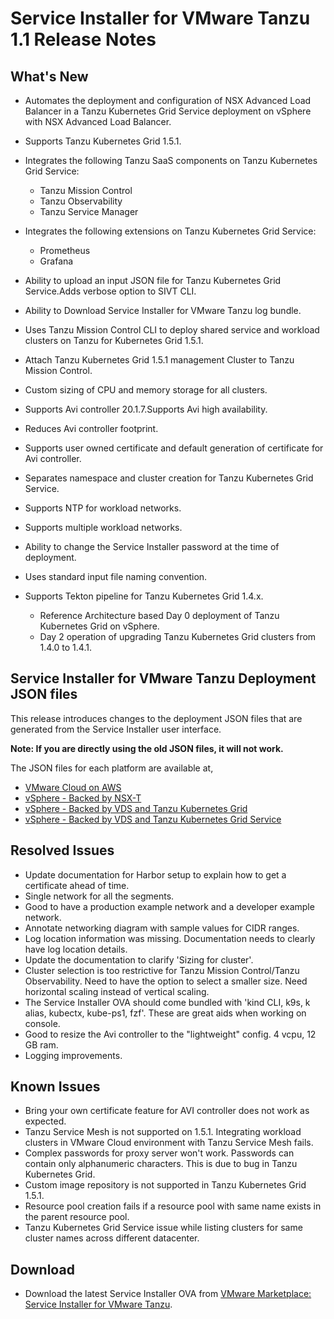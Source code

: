 # Service Installer for VMware Tanzu 1.1 Release Notes

## <a id="new"></a> What's New

- Automates the deployment and configuration of NSX Advanced Load Balancer in a Tanzu Kubernetes Grid Service deployment on vSphere with NSX Advanced Load Balancer.
- Supports Tanzu Kubernetes Grid 1.5.1.
- Integrates the following Tanzu SaaS components on Tanzu Kubernetes Grid Service:

    - Tanzu Mission Control
    - Tanzu Observability
    - Tanzu Service Manager
- Integrates the following extensions on Tanzu Kubernetes Grid Service:

    - Prometheus
    - Grafana
- Ability to upload an input JSON file for Tanzu Kubernetes Grid Service.Adds verbose option to SIVT CLI.
- Ability to Download Service Installer for VMware Tanzu log bundle.
- Uses Tanzu Mission Control CLI to deploy shared service and workload clusters on Tanzu for Kubernetes Grid 1.5.1.
- Attach Tanzu Kubernetes Grid 1.5.1 management Cluster to Tanzu Mission Control.
- Custom sizing of CPU and memory storage for all clusters.
- Supports Avi controller 20.1.7.Supports Avi high availability.
- Reduces Avi controller footprint.
- Supports user owned certificate and default generation of certificate for Avi controller.
- Separates namespace and cluster creation for Tanzu Kubernetes Grid Service.
- Supports NTP for workload networks.
- Supports multiple workload networks.
- Ability to change the Service Installer password at the time of deployment.
- Uses standard input file naming convention.
- Supports Tekton pipeline for Tanzu Kubernetes Grid 1.4.x.

  - Reference Architecture based Day 0 deployment of Tanzu Kubernetes Grid on vSphere.
  - Day 2 operation of upgrading Tanzu Kubernetes Grid clusters from 1.4.0 to 1.4.1.

## <a id="json-files"></a> Service Installer for VMware Tanzu Deployment JSON files
This release introduces changes to the deployment JSON files that are generated from the Service Installer user interface.

**Note: If you are directly using the old JSON files, it will not work.**

The JSON files for each platform are available at,

- [VMware Cloud on AWS](https://docs.vmware.com/en/Service-Installer-for-VMware-Tanzu/1.1/service-installer/GUID-VMware%20Cloud%20on%20AWS%20-%20VMC-TKOonVMConAWS.html#sample-input-file-7)
- [vSphere - Backed by NSX-T](https://docs.vmware.com/en/Service-Installer-for-VMware-Tanzu/1.1/service-installer/GUID-vSphere%20-%20Backed%20by%20NSX-T-tkoVsphereNSXT.html#sample-input-file-4)
- [vSphere - Backed by VDS and Tanzu Kubernetes Grid](https://docs.vmware.com/en/Service-Installer-for-VMware-Tanzu/1.1/service-installer/GUID-vSphere%20-%20Backed%20by%20VDS-TKGm-TKOonVsphereVDStkg.html#sample-input-file-5)
- [vSphere - Backed by VDS and Tanzu Kubernetes Grid Service](https://docs.vmware.com/en/Service-Installer-for-VMware-Tanzu/1.1/service-installer/GUID-vSphere%20-%20Backed%20by%20VDS-TKGs-TKOonVsphereVDStkgs.html#sample-input-file-4)

## <a id="resolved-issues"></a> Resolved Issues
- <a id="MAPBUA-355"></a> Update documentation for Harbor setup to explain how to get a certificate ahead of time.
- <a id="MAPBUA-356"></a>	Single network for all the segments.
- <a id="MAPBUA-357"></a>	Good to have a production example network and a developer example network.
- <a id="MAPBUA-358"></a>	Annotate networking diagram with sample values for CIDR ranges.
- <a id="MAPBUA-359"></a>	Log location information was missing. Documentation needs to clearly have log location details.
- <a id="MAPBUA-360"></a> Update the documentation to clarify 'Sizing for cluster'.
- <a id="MAPBUA-361"></a> Cluster selection is too restrictive for Tanzu Mission Control/Tanzu Observability. Need to have the option to select a smaller size. Need horizontal scaling instead of vertical scaling.
- <a id="MAPBUA-362"></a> The Service Installer OVA should come bundled with 'kind CLI, k9s, k alias, kubectx, kube-ps1, fzf'. These are great aids when working on console.
- <a id="MAPBUA-364"></a> Good to resize the Avi controller to the "lightweight" config. 4 vcpu, 12 GB ram.
- <a id="MAPBUA-366"></a> Logging improvements.

## <a id="known-issues"></a> Known Issues
- Bring your own certificate feature for AVI controller does not work as expected.
- Tanzu Service Mesh is not supported on 1.5.1. Integrating workload clusters in VMware Cloud environment with Tanzu Service Mesh fails.
- Complex passwords for proxy server won't work. Passwords can contain only alphanumeric characters.
  This is due to bug in Tanzu Kubernetes Grid.
- Custom image repository is not supported in Tanzu Kubernetes Grid 1.5.1.
- Resource pool creation fails if a resource pool with same name exists in the parent resource pool.
- Tanzu Kubernetes Grid Service issue while listing clusters for same cluster names across different datacenter.

## <a id="download"></a> Download
- Download the latest Service Installer OVA from [VMware Marketplace: Service Installer for VMware Tanzu](https://marketplace.cloud.vmware.com/services/details/service-installer-for-vmware-tanzu-1?slug=true).
